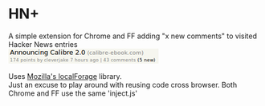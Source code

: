 HN+
===

A simple extension for Chrome and FF adding "x new comments" to visited Hacker News entries  
![New comments](newcomments.png)

Uses [Mozilla's localForage](http://mozilla.github.io/localForage) library.  
Just an excuse to play around with reusing code cross browser. Both Chrome and FF use the same 'inject.js'
